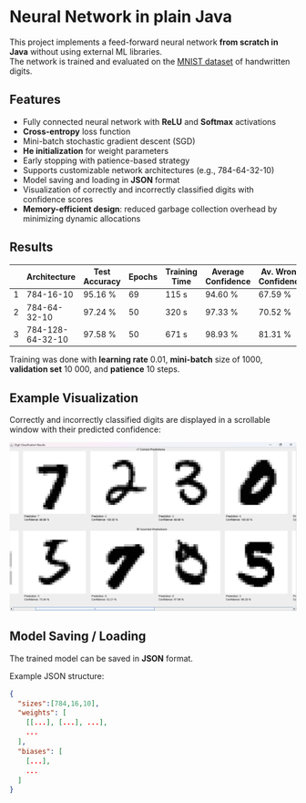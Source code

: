 # Neural Network in plain Java

This project implements a feed-forward neural network **from scratch in Java** without using external ML libraries.  
The network is trained and evaluated on the [MNIST dataset](https://www.kaggle.com/datasets/hojjatk/mnist-dataset) of handwritten digits.

## Features
- Fully connected neural network with **ReLU** and **Softmax** activations
- **Cross-entropy** loss function
- Mini-batch stochastic gradient descent (SGD)
- **He initialization** for weight parameters
- Early stopping with patience-based strategy
- Supports customizable network architectures (e.g., 784-64-32-10)
- Model saving and loading in **JSON** format
- Visualization of correctly and incorrectly classified digits with confidence scores
- **Memory-efficient design**: reduced garbage collection overhead by minimizing dynamic allocations

## Results

|   | Architecture     | Test Accuracy | Epochs | Training Time | Average Confidence | Av. Wrong Confidence | Av. Correct Confidence |
|---|------------------|---------------|--------|---------------|--------------------|----------------------|------------------------|
| 1 | 784-16-10        | 95.16 %       | 69     | 115 s         | 94.60 %            | 67.59 %              | 95.98 %                |
| 2 | 784-64-32-10     | 97.24 %       | 50     | 320 s         | 97.33 %            | 70.52 %              | 98.10 %                |
| 3 | 784-128-64-32-10 | 97.58 %       | 50     | 671 s         | 98.93 %            | 81.31 %              | 99.37 %                |


Training was done with **learning rate** 0.01, **mini-batch** size of 1000, **validation set** 10 000, and **patience** 10 steps.

## Example Visualization
Correctly and incorrectly classified digits are displayed in a scrollable window with their predicted confidence:

![example-screenshot](src/main/resources/digits-viewer.png)  

## Model Saving / Loading
The trained model can be saved in **JSON** format.

Example JSON structure:
```json
{
  "sizes":[784,16,10],
  "weights": [
    [[...], [...], ...],
    ...
  ],
  "biases": [
    [...],
    ...
  ]
}
